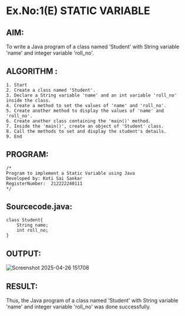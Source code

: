 # Ex.No:1(E)  STATIC VARIABLE

## AIM:
To write a Java program of a class named 'Student' with String variable 'name' and integer variable 'roll_no'. 

## ALGORITHM :
```
1. Start
2. Create a class named 'Student'.
3. Declare a String variable 'name' and an int variable 'roll_no' inside the class.
4. Create a method to set the values of 'name' and 'roll_no'.
5. Create another method to display the values of 'name' and 'roll_no'.
6. Create another class containing the 'main()' method.
7. Inside the 'main()', create an object of 'Student' class.
8. Call the methods to set and display the student's details.
9. End
```
## PROGRAM:
 ```
/*
Program to implement a Static Variable using Java
Developed by: Koti Sai Sankar
RegisterNumber:  212222240111
*/
```

## Sourcecode.java:

```
class Student{
    String name;
    int roll_no;
}
```


## OUTPUT:

![Screenshot 2025-04-26 151708](https://github.com/user-attachments/assets/70691930-144e-4ae3-8ea7-858a9931bdb0)



## RESULT:
Thus, the Java program of a class named 'Student' with String variable 'name' and integer variable 'roll_no' was done successfully.

